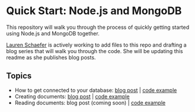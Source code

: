 # Quick Start: Node.js and MongoDB

This repository will walk you through the process of quickly getting started using Node.js and MongoDB together.  

[Lauren Schaefer](https://github.com/ljhaywar) is actively working to add files to this repo and drafting a blog series that will walk you through the code.  She will be updating this readme as she publishes blog posts.

## Topics

* How to get connected to your database: [blog post](https://www.mongodb.com/blog/post/quick-start-nodejs-mongodb--how-to-get-connected-to-your-database) | [code example](connection.js)
* Creating documents: [blog post](https://www.mongodb.com/blog/post/quick-start-nodejs--mongodb--how-to-create-documents) | [code example](create.js)
* Reading documents: blog post (coming soon) | [code example](read.js)
